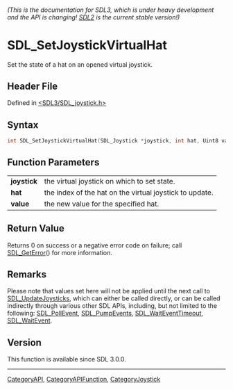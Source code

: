 ###### (This is the documentation for SDL3, which is under heavy development and the API is changing! [SDL2](https://wiki.libsdl.org/SDL2/) is the current stable version!)
# SDL_SetJoystickVirtualHat

Set the state of a hat on an opened virtual joystick.

## Header File

Defined in [<SDL3/SDL_joystick.h>](https://github.com/libsdl-org/SDL/blob/main/include/SDL3/SDL_joystick.h)

## Syntax

```c
int SDL_SetJoystickVirtualHat(SDL_Joystick *joystick, int hat, Uint8 value);

```

## Function Parameters

|                  |                                                         |
| ---------------- | ------------------------------------------------------- |
| **joystick**     | the virtual joystick on which to set state.             |
| **hat**          | the index of the hat on the virtual joystick to update. |
| **value**        | the new value for the specified hat.                    |

## Return Value

Returns 0 on success or a negative error code on failure; call
[SDL_GetError](SDL_GetError)() for more information.

## Remarks

Please note that values set here will not be applied until the next call to
[SDL_UpdateJoysticks](SDL_UpdateJoysticks), which can either be called
directly, or can be called indirectly through various other SDL APIs,
including, but not limited to the following:
[SDL_PollEvent](SDL_PollEvent), [SDL_PumpEvents](SDL_PumpEvents),
[SDL_WaitEventTimeout](SDL_WaitEventTimeout),
[SDL_WaitEvent](SDL_WaitEvent).

## Version

This function is available since SDL 3.0.0.

----
[CategoryAPI](CategoryAPI), [CategoryAPIFunction](CategoryAPIFunction), [CategoryJoystick](CategoryJoystick)


